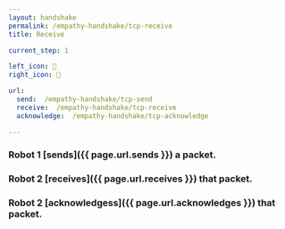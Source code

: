 ```yaml
---
layout: handshake
permalink: /empathy-handshake/tcp-receive
title: Receive

current_step: 1

left_icon: 🤖
right_icon: 🤖

url:
  send:  /empathy-handshake/tcp-send
  receive:  /empathy-handshake/tcp-receive
  acknowledge:  /empathy-handshake/tcp-acknowledge

---
```



### Robot 1 [sends]({{ page.url.sends }}) a packet. 

### Robot 2 [receives]({{ page.url.receives }}) that packet.

### Robot 2 [acknowledgess]({{ page.url.acknowledges }}) that packet.

